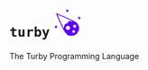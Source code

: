 # `turby` <img src="https://raw.githubusercontent.com/turbylang/turby/main/assets/turbylang.png" height="50" width="50">

The Turby Programming Language

